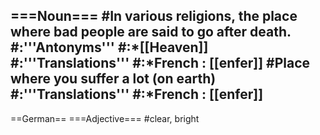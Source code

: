 ===Noun===
#In various religions, the place where bad people are said to go after death.
#:'''Antonyms'''
#:*[[Heaven]]
#:'''Translations'''
#:*French : [[enfer]]
#Place where you suffer a lot  (on earth)
#:'''Translations'''
#:*French : [[enfer]]
----
==German==
===Adjective===
#clear, bright